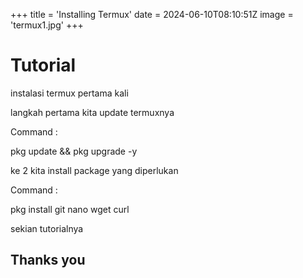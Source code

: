 +++
title = 'Installing Termux'
date = 2024-06-10T08:10:51Z
image = 'termux1.jpg'
+++

# Tutorial

instalasi termux pertama kali

langkah pertama kita update termuxnya

Command :

pkg update && pkg upgrade -y

ke 2 kita install package yang diperlukan

Command :

pkg install git nano wget curl

sekian tutorialnya

## Thanks you
